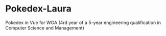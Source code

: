 # Pokedex-Laura
Pokedex in Vue for WOA (4rd year of a 5-year engineering qualification in Computer Science and Management)
